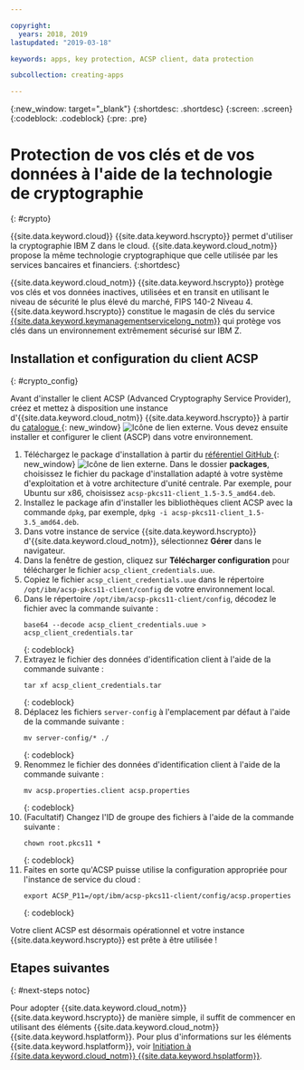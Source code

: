 ```yaml
---

copyright:
  years: 2018, 2019
lastupdated: "2019-03-18"

keywords: apps, key protection, ACSP client, data protection

subcollection: creating-apps

---
```

{:new_window: target="_blank"}
{:shortdesc: .shortdesc}
{:screen: .screen}
{:codeblock: .codeblock}
{:pre: .pre}

# Protection de vos clés et de vos données à l'aide de la technologie de cryptographie
{: #crypto}

{{site.data.keyword.cloud}} {{site.data.keyword.hscrypto}} permet d'utiliser la cryptographie IBM Z dans le cloud. {{site.data.keyword.cloud_notm}} propose la même technologie cryptographique que celle utilisée par les services bancaires et financiers.
{:shortdesc}

{{site.data.keyword.cloud_notm}} {{site.data.keyword.hscrypto}} protège vos clés et vos données inactives, utilisées et en transit en utilisant le niveau de sécurité le plus élevé du marché, FIPS 140-2 Niveau 4. {{site.data.keyword.hscrypto}} constitue le magasin de clés du service [{{site.data.keyword.keymanagementservicelong_notm}}](/docs/services/hs-crypto?topic=hs-crypto-get-started) qui protège vos clés dans un environnement extrêmement sécurisé sur IBM Z.

## Installation et configuration du client ACSP
{: #crypto_config}

Avant d'installer le client ACSP (Advanced Cryptography Service Provider), créez et mettez à disposition une instance d'{{site.data.keyword.cloud_notm}} {{site.data.keyword.hscrypto}} à partir du [catalogue ](https://{DomainName}/catalog/services/hyper-protect-crypto-services){: new_window} ![Icône de lien externe](../../icons/launch-glyph.svg "Icône de lien externe"). Vous devez ensuite installer et configurer le client (ASCP) dans votre environnement.

1. Téléchargez le package d'installation à partir du [référentiel GitHub ](https://github.com/ibm-developer/ibm-cloud-hyperprotectcrypto){: new_window} ![Icône de lien externe](../../icons/launch-glyph.svg "Icône de lien externe"). Dans le dossier **packages**, choisissez le fichier du package d'installation adapté à votre système d'exploitation et à votre architecture d'unité centrale. Par exemple, pour Ubuntu sur x86, choisissez `acsp-pkcs11-client_1.5-3.5_amd64.deb`.
2. Installez le package afin d'installer les bibliothèques client ACSP avec la commande `dpkg`, par exemple, `dpkg -i acsp-pkcs11-client_1.5-3.5_amd64.deb`.
3. Dans votre instance de service {{site.data.keyword.hscrypto}} d'{{site.data.keyword.cloud_notm}}, sélectionnez **Gérer** dans le navigateur.
4. Dans la fenêtre de gestion, cliquez sur **Télécharger configuration** pour télécharger le fichier `acsp_client_credentials.uue`.
5. Copiez le fichier `acsp_client_credentials.uue` dans le répertoire `/opt/ibm/acsp-pkcs11-client/config` de votre environnement local.
6. Dans le répertoire `/opt/ibm/acsp-pkcs11-client/config`, décodez le fichier avec la commande suivante :
   ```
   base64 --decode acsp_client_credentials.uue > acsp_client_credentials.tar
   ```
   {: codeblock}
7. Extrayez le fichier des données d'identification client à l'aide de la commande suivante :
   ```
   tar xf acsp_client_credentials.tar
   ```
   {: codeblock}
8. Déplacez les fichiers `server-config` à l'emplacement par défaut à l'aide de la commande suivante :
   ```
   mv server-config/* ./
   ```
   {: codeblock}
9. Renommez le fichier des données d'identification client à l'aide de la commande suivante :
   ```
   mv acsp.properties.client acsp.properties
   ```
   {: codeblock}
10. (Facultatif) Changez l'ID de groupe des fichiers à l'aide de la commande suivante :
    ```
    chown root.pkcs11 *
    ```
    {: codeblock}
11. Faites en sorte qu'ACSP puisse utilise la configuration appropriée pour l'instance de service du cloud :
    ```
    export ACSP_P11=/opt/ibm/acsp-pkcs11-client/config/acsp.properties
    ```
    {: codeblock}

Votre client ACSP est désormais opérationnel et votre instance {{site.data.keyword.hscrypto}} est prête à être utilisée !

## Etapes suivantes
{: #next-steps notoc}

Pour adopter {{site.data.keyword.cloud_notm}} {{site.data.keyword.hscrypto}} de manière simple, il suffit de commencer en utilisant des éléments {{site.data.keyword.cloud_notm}} {{site.data.keyword.hsplatform}}. Pour plus d'informations sur les éléments {{site.data.keyword.hsplatform}}, voir [Initiation à {{site.data.keyword.cloud_notm}} {{site.data.keyword.hsplatform}}](/docs/services/hypersecure-platform?topic=services/hypersecure-platform-getting-started-with-ibm-cloud-hyper-protect-developer-starter-kits).
